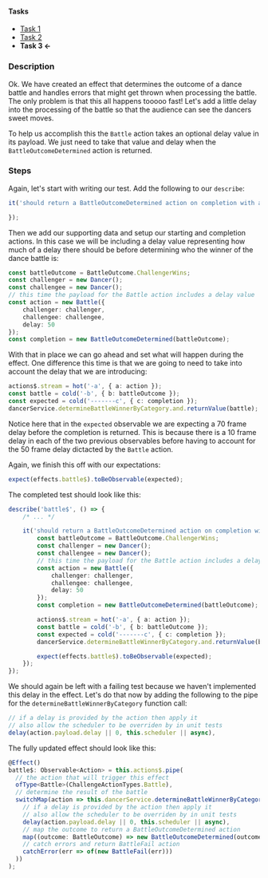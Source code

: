 #### Tasks ####

* [Task 1](./task-1.md)
* [Task 2](./task-2.md)
* **Task 3 <-**

### Description ###

Ok. We have created an effect that determines the outcome of a dance battle and handles errors that might get thrown when processing the battle. The only problem is that this all happens tooooo fast! Let's add a little delay into the processing of the battle so that the audience can see the dancers sweet moves.

To help us accomplish this the `Battle` action takes an optional delay value in its payload. We just need to take that value and delay when the `BattleOutcomeDetermined` action is returned.

### Steps ###

Again, let's start with writing our test. Add the following to our `describe`:

```ts
it('should return a BattleOutcomeDetermined action on completion with a 50 frame delay', () => {

});
```

Then we add our supporting data and setup our starting and completion actions. In this case we will be including a delay value representing how much of a delay there should be before determining who the winner of the dance battle is:

```ts
const battleOutcome = BattleOutcome.ChallengerWins;
const challenger = new Dancer();
const challengee = new Dancer();
// this time the payload for the Battle action includes a delay value
const action = new Battle({
    challenger: challenger,
    challengee: challengee,
    delay: 50
});
const completion = new BattleOutcomeDetermined(battleOutcome);
```

With that in place we can go ahead and set what will happen during the effect. One difference this time is that we are going to need to take into account the delay that we are introducing:

```ts
actions$.stream = hot('-a', { a: action });
const battle = cold('-b', { b: battleOutcome });
const expected = cold('-------c', { c: completion });
dancerService.determineBattleWinnerByCategory.and.returnValue(battle);
```

Notice here that in the `expected` observable we are expecting a 70 frame delay before the completion is returned. This is because there is a 10 frame delay in each of the two previous observables before having to account for the 50 frame delay dictacted by the `Battle` action.

Again, we finish this off with our expectations:

```ts
expect(effects.battle$).toBeObservable(expected);
```

The completed test should look like this:

```ts
describe('battle$', () => {
    /* ... */

    it('should return a BattleOutcomeDetermined action on completion with a 50 frame delay', () => {
        const battleOutcome = BattleOutcome.ChallengerWins;
		const challenger = new Dancer();
		const challengee = new Dancer();
        // this time the payload for the Battle action includes a delay value
        const action = new Battle({
            challenger: challenger,
            challengee: challengee,
            delay: 50
        });
        const completion = new BattleOutcomeDetermined(battleOutcome);

        actions$.stream = hot('-a', { a: action });
        const battle = cold('-b', { b: battleOutcome });
        const expected = cold('-------c', { c: completion });
        dancerService.determineBattleWinnerByCategory.and.returnValue(battle);

        expect(effects.battle$).toBeObservable(expected);
    });
});
```

We should again be left with a failing test because we haven't implemented this delay in the effect. Let's do that now by adding the following to the pipe for the `determineBattleWinnerByCategory` function call:

```ts
// if a delay is provided by the action then apply it
// also allow the scheduler to be overriden by in unit tests
delay(action.payload.delay || 0, this.scheduler || async),
```

The fully updated effect should look like this:

```ts
@Effect()
battle$: Observable<Action> = this.actions$.pipe(
  // the action that will trigger this effect
  ofType<Battle>(ChallengeActionTypes.Battle),
  // determine the result of the battle
  switchMap(action => this.dancerService.determineBattleWinnerByCategory(action.payload.challenger, action.payload.challengee).pipe(
    // if a delay is provided by the action then apply it
    // also allow the scheduler to be overriden by in unit tests
    delay(action.payload.delay || 0, this.scheduler || async),
    // map the outcome to return a BattleOutcomeDetermined action
    map((outcome: BattleOutcome) => new BattleOutcomeDetermined(outcome)),
	// catch errors and return BattleFail action
	catchError(err => of(new BattleFail(err)))
  ))
);
```